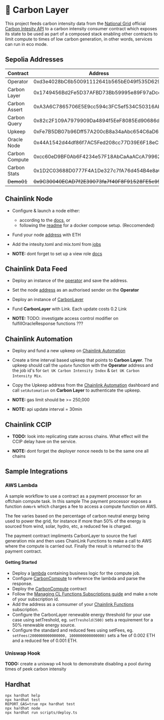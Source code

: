 # 🌱 Carbon Layer 

This project feeds carbon intensity data from the [National Grid](https://www.nationalgrid.com/uk) official [Carbon Intesity API](https://api.carbonintensity.org.uk/) to a carbon intensity consumer contract which exposes its state to be used as part of a composed stack enabling other contracts to limit compute to times of low carbon generation, in other words, services can run in eco mode.

## Sepolia Addresses
| Contract        | Address                                    |
|-----------------|------------------------------------------- |
| Operator        | 0xd3e4028bC6b50091112641b565bE049f535D6299 |
| Carbon Layer    | 0x1749456Bd2Fe5D37AFBD73Bb59995e89F97aDce4 |
| Carbon Assert   | 0xA3A6C7865706E5E9cc594c3FC5ef534C50316Ab5 |
| Carbon Query    | 0x82c2F109A7979909Da4894f5EeF8085Ed90686dd |
| Upkeep          | 0xFe7B5DB07b96Dff57A200cB8a34aAbc654C6aD66 |
| Oracle Node     | 0x44A1542d44df86f7AC5Fed208cc77D39E6F18eC0 |
| Carbon Compute  | 0xcc60eD9BF0Ab6F4234e57F18AbCaAaACcA799627 |
| Carbon Stats    | 0x1D2C03688D0777F4A1De327c7fA76d454B4e8a62 |
| ~~Demo01~~      |~~0x9C30040ECAD7f2E39073fa7f40F8F91528FE5c95~~|


## Chainlink Node

* Configure & launch a node either:
  * according to the [docs](https://docs.chain.link/chainlink-nodes/v1/running-a-chainlink-node), or
  * following the [readme](./chainlink-node/README.md) for a docker compose setup. (Reccomended)   

* Fund your node [address](http://localhost:6688/keys) with ETH


* Add the intesity.toml and mix.toml from [jobs](./chainlink-node/jobs/) 

* **NOTE:** dont forget to set up a view role [docs](https://docs.chain.link/chainlink-nodes/v1/roles-and-access)

## Chainlink Data Feed

* Deploy an instance of the [operator](./contracts/Operator.sol) and save the address.

* Set the node [address](http://localhost:6688/keys) as an authorised sender on the **Operator**

* Deploy an instance of [CarbonLayer](./contracts/CarbonLayer.sol)

* Fund **CarbonLayer** with Link. Each update costs 0.2 Link 

* **NOTE:** TODO: investigate access control modifier on fulfillOracleResponse functions ???

## Chainlink Automation

* Deploy and fund a new upkeep on [Chainlink Automation](https://automation.chain.link/) 

* Create a time interval based upkeep that points to **Carbon Layer**. The upkeep should call the `update` function with the **Operator** address and the job id's for `Get UK Carbon Intensity Index` & `Get UK Carbon Intensity Mix`. 

* Copy the Upkeep address from the [Chainlink Automation](https://automation.chain.link/) dashboard and call `setAutomation` on **Carbon Layer** to authenticate the upkeep.


* **NOTE:** gas limit should be >= 250,000
* **NOTE:** api update interval = 30min 

## Chainlink CCIP

* **TODO:** look into replicating state across chains. What effect will the CCIP delay have on the service.

* **NOTE:** dont forget the deployer nonce needs to be the same one all chains

## Sample Integrations

### AWS Lambda 
A sample workflow to use a contract as a payment processor for an offchain compute task. In this sample The payment processor exposes a function `doWork` which charges a fee to access a compute function on AWS. 

The fee varies based on the percentage of carbon neutral energy being used to power the grid, for instance if more than 50% of the energy is sourced from wind, solar, hydro, etc, a reduced fee is charged.

The payment contract impliments CarbonLayer to source the fuel generation mix and then uses ChainLink Functions to make a call to AWS where the compute is carried out. Finally the result is returned to the  payment contract.

#### Getting Started
* Deploy a [lambda](examples/carbonCompute/simpleLambda.js) containing business logic for the compute job.
* Configure [CarbonCompute](examples/carbonCompute/CarbonCompute.sol) to reference the lambda and parse the response.
* Deploy the [CarbonCompute](examples/carbonCompute/CarbonCompute.sol) contract
* Follow the [Managing CL Functions Subscriptions guide](https://docs.chain.link/chainlink-functions/resources/subscriptions#create-a-subscriptio) and make a note of your subscription id. 
* Add the address as a comsumer of your [Chainlink Functions](https://functions.chain.link/) subscription.
* Configure the CarbonLayer renewable energy threshold for your use case using setTreshold, eg. `setTreshold(500)` sets a requirement for a 50% renewable energy source.
* Configure the standard and reduced fees using setFees, eg. `setFees(2000000000000000, 1000000000000000)` sets a fee of 0.002 ETH and a reduced fee of 0.001 ETH.

### Uniswap Hook
**TODO:** create a uniswap v4 hook to demonstrate disabling a pool during times of peek carbon intensity

## Hardhat

```shell
npx hardhat help
npx hardhat test
REPORT_GAS=true npx hardhat test
npx hardhat node
npx hardhat run scripts/deploy.ts
```

